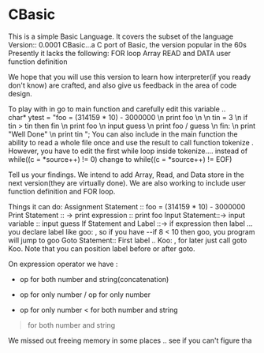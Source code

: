 # CBasic
This is a simple Basic Language. It covers the subset of the language 
Version:: 0.0001
CBasic...a C port of Basic, the version popular in the 60s
Presently it lacks the following:
   FOR loop
    Array
   READ and DATA
   user function definition

We hope that you will use this version to learn how interpreter(if you ready don't know) are crafted, and also give us feedback in the area of code design. 

 To play with in go to main function and carefully edit this variable ..  
char* ytest  = "foo = (314159 * 10) - 3000000 \n print foo \n  \n tin = 3 \n if tin > tin then fin    \n  print foo  \n input guess \n print foo / guess  \n fin: \n  print \"Well Done\" \n print tin  ";
 You can also include in the main function the ability to read a whole file once and use the result to call function tokenize . However, you have to edit the first while loop inside tokenize.... instead of while((c = *source++) != 0) change to while((c = *source++) != EOF)

Tell us your findings. We intend to add Array, Read, and Data store in the next version(they are virtually done). We are also working to include user function definition and FOR loop.

Things it can do:
 Assignment Statement  :: foo = (314159 * 10) - 3000000
Print Statement :: -> print expression  :: print foo
Input Statement::-> input variable  :: input guess
If Statement and Label ::-> if  expression then label ... you declare label like goo: , so if you have  --if 8 < 10 then goo, you program will jump to goo
Goto Statement:: First label .. Koo: , for later just call goto Koo. Note that you can position label before or after goto.

On expression operator we have :
  + op for both number and string(concatenation) 
  -  op for only number
 /  op for only number
 * op for only number
< for both number and string
> for both number and string

We missed out freeing memory in some places .. see if you can't figure tha

